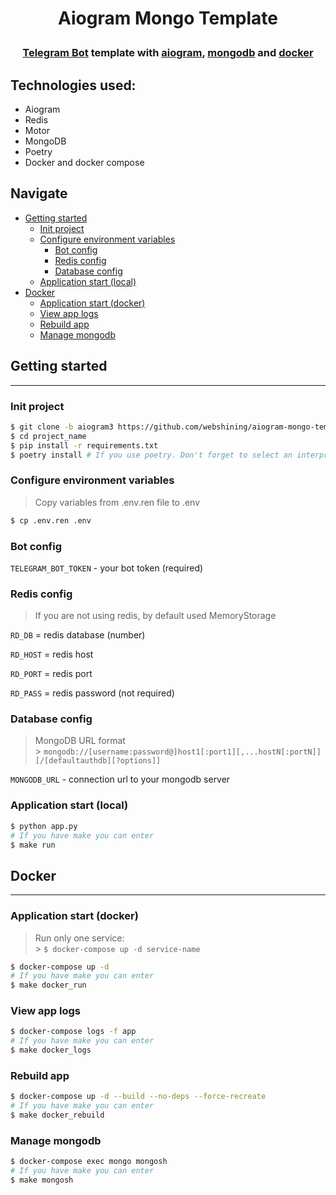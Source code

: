 # <p align="center">Aiogram Mongo Template</p>

### <p align="center"><a href="https://core.telegram.org/bots/api">Telegram Bot</a> template with <a href="https://docs.aiogram.dev/en/latest/">aiogram</a>, <a href="https://www.mongodb.com/">mongodb</a> and <a href="https://www.docker.com/">docker</a></p>

## Technologies used:

- Aiogram
- Redis
- Motor
- MongoDB
- Poetry
- Docker and docker compose

## Navigate

- [Getting started](#getting-started)
  - [Init project](#init-project)
  - [Configure environment variables](#configure-environment-variables)
    - [Bot config](#bot-config)
    - [Redis config](#redis-config)
    - [Database config](#database-config)
  - [Application start (local)](#application-start-local)
- [Docker](#docker)
  - [Application start (docker)](#application-start-docker)
  - [View app logs](#view-app-logs)
  - [Rebuild app](#rebuild-app)
  - [Manage mongodb](#manage-mongodb)

## Getting started

---

### Init project

```bash
$ git clone -b aiogram3 https://github.com/webshining/aiogram-mongo-template project_name
$ cd project_name
$ pip install -r requirements.txt
$ poetry install # If you use poetry. Don't forget to select an interpreter
```

### Configure environment variables

> Copy variables from .env.ren file to .env

```bash
$ cp .env.ren .env
```

### Bot config

`TELEGRAM_BOT_TOKEN` - your bot token (required)

### Redis config

> If you are not using redis, by default used MemoryStorage

`RD_DB` = redis database (number)

`RD_HOST` = redis host

`RD_PORT` = redis port

`RD_PASS` = redis password (not required)

### Database config

> MongoDB URL format<br> > `mongodb://[username:password@]host1[:port1][,...hostN[:portN]][/[defaultauthdb][?options]]`

`MONGODB_URL` - connection url to your mongodb server

### Application start (local)

```bash
$ python app.py
# If you have make you can enter
$ make run
```

## Docker

---

### Application start (docker)

> Run only one service:<br> > `$ docker-compose up -d service-name`

```bash
$ docker-compose up -d
# If you have make you can enter
$ make docker_run
```

### View app logs

```bash
$ docker-compose logs -f app
# If you have make you can enter
$ make docker_logs
```

### Rebuild app

```bash
$ docker-compose up -d --build --no-deps --force-recreate
# If you have make you can enter
$ make docker_rebuild
```

### Manage mongodb

```bash
$ docker-compose exec mongo mongosh
# If you have make you can enter
$ make mongosh
```